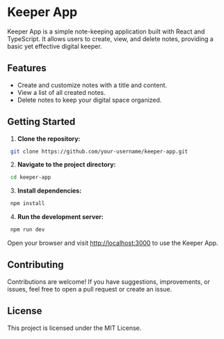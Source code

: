 # Keeper App

Keeper App is a simple note-keeping application built with React and TypeScript. It allows users to create, view, and delete notes, providing a basic yet effective digital keeper.

## Features
- Create and customize notes with a title and content.
- View a list of all created notes.
- Delete notes to keep your digital space organized.

## Getting Started

1. **Clone the repository:**
  ```bash
   git clone https://github.com/your-username/keeper-app.git
  ```
2. **Navigate to the project directory:**
  ```bash
   cd keeper-app
  ```
3. **Install dependencies:**
  ```bash
   npm install
  ```
4. **Run the development server:**
  ```bash
   npm run dev
  ```

  Open your browser and visit [http://localhost:3000](http://localhost:3000) to use the Keeper App.

## Contributing

Contributions are welcome! If you have suggestions, improvements, or issues, feel free to open a pull request or create an issue.

## License
This project is licensed under the MIT License.
